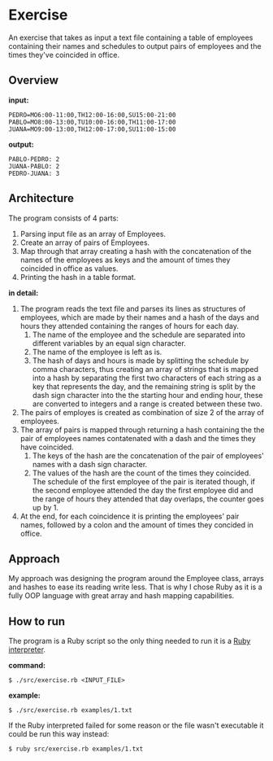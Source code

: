 # Exercise

An exercise that takes as input a text file containing a table of
employees containing their names and schedules to output pairs of
employees and the times they've coincided in office.

## Overview

**input:**
```
PEDRO=MO6:00-11:00,TH12:00-16:00,SU15:00-21:00
PABLO=MO8:00-13:00,TU10:00-16:00,TH11:00-17:00
JUANA=MO9:00-13:00,TH12:00-17:00,SU11:00-15:00
```

**output:**
```
PABLO-PEDRO: 2
JUANA-PABLO: 2
PEDRO-JUANA: 3
```

## Architecture

The program consists of 4 parts:
1. Parsing input file as an array of Employees.
2. Create an array of pairs of Employees.
3. Map through that array creating a hash with the concatenation of
the names of the employees as keys and the amount of times they
coincided in office as values.
4. Printing the hash in a table format.

**in detail:**

1. The program reads the text file and parses its lines as structures
of employees, which are made by their names and a hash of the days and
hours they attended containing the ranges of hours for each day.
	1. The name of the employee and the schedule are separated into
	different variables by an equal sign character.
	2. The name of the employee is left as is.
	3. The hash of days and hours is made by splitting the schedule by
	comma characters, thus creating an array of strings that is mapped
	into a hash by separating the first two characters of each string
	as a key that represents the day, and the remaining string is
	split by the dash sign character into the the starting hour and
	ending hour, these are converted to integers and a range is
	created between these two.
2. The pairs of employes is created as combination of size 2 of the
array of employees.
3. The array of pairs is mapped through returning a hash containing
the the pair of employees names contatenated with a dash and the times
they have coincided.
	1. The keys of the hash are the concatenation of the pair of
	employees' names with a dash sign character.
	2. The values of the hash are the count of the times they
	coincided. The schedule of the first employee of the pair is
	iterated though, if the second employee attended the day the
	first employee did and the range of hours they attended that
	day overlaps, the counter goes up by 1.
4. At the end, for each coincidence it is printing the employees' pair
names, followed by a colon and the amount of times they concided in
office.

## Approach

My approach was designing the program around the Employee class,
arrays and hashes to ease its reading write less. That is why I chose
Ruby as it is a fully OOP language with great array and hash mapping
capabilities.

## How to run

The program is a Ruby script so the only thing needed to run it is a
[Ruby interpreter](https://www.ruby-lang.org/).

**command:**

	$ ./src/exercise.rb <INPUT_FILE>

**example:**

	$ ./src/exercise.rb examples/1.txt

If the Ruby interpreted failed for some reason or the file wasn't
executable it could be run this way instead:

	$ ruby src/exercise.rb examples/1.txt

